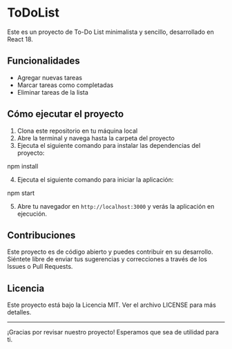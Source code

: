 # ToDoList

Este es un proyecto de To-Do List minimalista y sencillo, desarrollado en React 18.

## Funcionalidades

- Agregar nuevas tareas
- Marcar tareas como completadas
- Eliminar tareas de la lista

## Cómo ejecutar el proyecto

1. Clona este repositorio en tu máquina local
2. Abre la terminal y navega hasta la carpeta del proyecto
3. Ejecuta el siguiente comando para instalar las dependencias del proyecto:

npm install


4. Ejecuta el siguiente comando para iniciar la aplicación:

npm start

5. Abre tu navegador en `http://localhost:3000` y verás la aplicación en ejecución.

## Contribuciones

Este proyecto es de código abierto y puedes contribuir en su desarrollo. Siéntete libre de enviar tus sugerencias y correcciones a través de los Issues o Pull Requests.

## Licencia

Este proyecto está bajo la Licencia MIT. Ver el archivo LICENSE para más detalles.

---

¡Gracias por revisar nuestro proyecto! Esperamos que sea de utilidad para ti.


